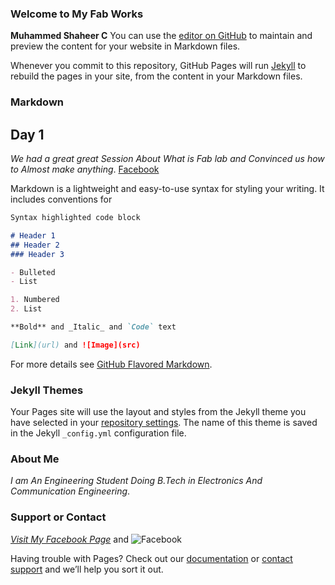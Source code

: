 ### Welcome to My Fab Works
**Muhammed Shaheer C**
You can use the [editor on GitHub](https://github.com/shaheer08/shaheer08.github.io/edit/master/README.md) to maintain and preview the content for your website in Markdown files.

Whenever you commit to this repository, GitHub Pages will run [Jekyll](https://jekyllrb.com/) to rebuild the pages in your site, from the content in your Markdown files.

### Markdown
## Day 1
_We had a great great Session About What is Fab lab and Convinced us how to Almost make anything_.
[Facebook](https://github.com/shaheer08/shaheer08.github.io/blob/master/h0fvargheeyaybm4oyyt.jpg)
 

Markdown is a lightweight and easy-to-use syntax for styling your writing. It includes conventions for

```markdown
Syntax highlighted code block

# Header 1
## Header 2
### Header 3

- Bulleted
- List

1. Numbered
2. List

**Bold** and _Italic_ and `Code` text

[Link](url) and ![Image](src)
```
For more details see [GitHub Flavored Markdown](https://guides.github.com/features/mastering-markdown/).

### Jekyll Themes

Your Pages site will use the layout and styles from the Jekyll theme you have selected in your [repository settings](https://github.com/shaheer08/shaheer08.github.io/settings). The name of this theme is saved in the Jekyll `_config.yml` configuration file.
### About Me
_I am An Engineering Student Doing B.Tech in Electronics And Communication Engineering_.
### Support or Contact

[_Visit My Facebook Page_](https://www.facebook.com/shaheerkbd/) and ![Facebook](https://github.com/shaheer08/shaheer08.github.io/blob/master/h0fvargheeyaybm4oyyt.jpg)

Having trouble with Pages? Check out our [documentation](https://help.github.com/categories/github-pages-basics/) or [contact support](https://github.com/contact) and we’ll help you sort it out.
